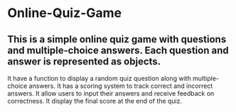 # Online-Quiz-Game
## This is a simple online quiz game with questions and multiple-choice answers. Each question and answer is represented as objects.

It have a function to display a random quiz question along with multiple-choice answers.
It has a scoring system to track correct and incorrect answers.
 It allow users to input their answers and receive feedback on correctness.
 It display the final score at the end of the quiz.
